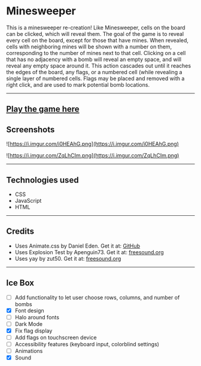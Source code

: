 # Minesweeper

This is a minesweeper re-creation! Like Minesweeper, cells on the board can be clicked, which will reveal them. The goal of the game is to reveal every cell on the board, except for those that have mines. When revealed, cells with neighboring mines will be shown with a number on them, corresponding to the number of mines next to that cell. Clicking on a cell that has no adjacency with a bomb will reveal an empty space, and will reveal any empty space around it. This action cascades out until it reaches the edges of the board, any flags, or a numbered cell (while revealing a single layer of numbered cells. Flags may be placed and removed with a right click, and are used to mark potential bomb locations.

---

## [Play the game here](https://davidstinson.github.io/mineland/)

## Screenshots

![https://i.imgur.com/i0HEAhG.png](https://i.imgur.com/i0HEAhG.png)

![https://i.imgur.com/ZqLhCIm.png](https://i.imgur.com/ZqLhCIm.png)

---

## Technologies used

- CSS
- JavaScript
- HTML

---

## Credits

- Uses Animate.css by Daniel Eden. Get it at: [GitHub](https://daneden.github.io/animate.css/)
- Uses Explosion Test by Apenguin73. Get it at: [freesound.org](https://freesound.org/people/Apenguin73/sounds/335152/)
- Uses yay by zut50. Get it at: [freesound.org](https://freesound.org/people/zut50/sounds/162395/)

---

## Ice Box

- [ ]  Add functionality to let user choose rows, columns, and number of bombs
- [x]  Font design
- [ ]  Halo around fonts
- [ ]  Dark Mode
- [x]  Fix flag display
- [ ]  Add flags on touchscreen device
- [ ]  Accessibility features (keyboard input, colorblind settings)
- [ ]  Animations
- [x]  Sound
